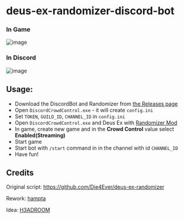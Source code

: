 # deus-ex-randomizer-discord-bot

### In Game
![image](https://user-images.githubusercontent.com/30947252/230291061-364e6a3a-b5aa-430f-88a1-6f17a4dda685.png)

### In Discord
![image](https://user-images.githubusercontent.com/30947252/230291089-3825c344-5442-4f90-832f-6fc2dc168226.png)

## Usage: 
- Download the DiscordBot and Randomizer from [the Releases page](https://github.com/Die4Ever/deus-ex-randomizer/releases)
- Open `DiscordCrowdControl.exe` - it will create `config.ini`
- Set `TOKEN`, `GUILD_ID`, `CHANNEL_ID` in `config.ini`
- Open `DiscordCrowdControl.exe` and Deus Ex with [Randomizer Mod](https://github.com/Die4Ever/deus-ex-randomizer#readme)
- In game, create new game and in the **Crowd Control** value select **Enabled(Streaming)**
- Start game
- Start bot with `/start` command in in the channel with id `CHANNEL_ID`
- Have fun!

## Credits

Original script: https://github.com/Die4Ever/deus-ex-randomizer

Rework: [hampta](https://github.com/hampta)

Idea: [H3ADROOM](https://github.com/H3ADROOM)
